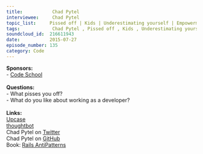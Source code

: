 ```yaml
--- 
title:           Chad Pytel 
interviewee:     Chad Pytel 
topic_list:     Pissed off | Kids | Underestimating yourself | Empowerment | Seeking permission | CEO role | Management style | Decision making | Lip service | Playbook | Challenges | Sacrificing sales | Creating things | Business processes 
tags:            Chad Pytel , Pissed off , Kids , Underestimating yourself , Empowerment , Seeking permission , CEO role , Management style , Decision making , Lip service , Playbook , Challenges , Sacrificing sales , Creating things , Business processes 
soundcloud_id:  216611943
date:           2015-07-27
episode_number: 135
category: Code
---
```


<p class="show_notes_display"><b>Sponsors:<br></b>- <a rel="nofollow" target="_blank" href="https://www.codeschool.com/">Code School</a><b><br></b><b><br>Questions:</b><br>- What pisses you off?<br>- What do you like about working as a developer?<br><br><b>Links:<br></b><a rel="nofollow" target="_blank" href="https://upcase.com/">Upcase</a><br><a rel="nofollow" target="_blank" href="https://thoughtbot.com/">thoughtbot</a><br>Chad Pytel on <a rel="nofollow" target="_blank" href="https://twitter.com/cpytel">Twitter</a><br>Chad Pytel on <a rel="nofollow" target="_blank" href="https://github.com/cpytel">GitHub</a><br>Book: <a rel="nofollow" target="_blank" href="http://railsantipatterns.com/">Rails AntiPatterns</a></p>
